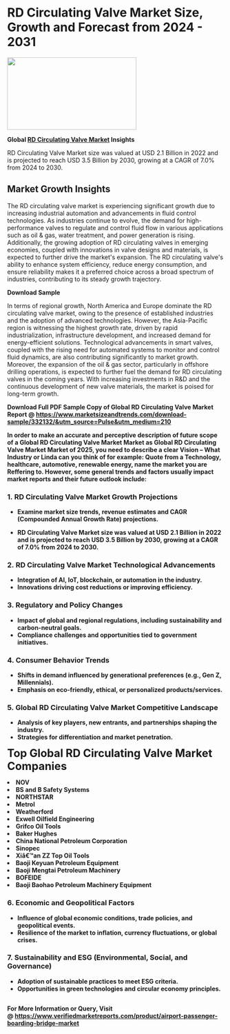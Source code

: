 <H1>RD Circulating Valve Market Size, Growth and Forecast from 2024 - 2031</H1><img class="aligncenter size-medium wp-image-584254" src="https://thirdeyenews.in/wp-content/uploads/2024/09/Global-Market-Research-300x168.jpeg" alt="" width="300" height="168" /><p><strong>Global&nbsp;<a href="https://www.marketsizeandtrends.com/download-sample/332132/&amp;utm_source=Pulse&amp;utm_medium=210">RD Circulating Valve Market</a> Insights</strong></p><p>RD Circulating Valve Market size was valued at USD 2.1 Billion in 2022 and is projected to reach USD 3.5 Billion by 2030, growing at a CAGR of 7.0% from 2024 to 2030.</p><p><h2>Market Growth Insights</h2> <p>The RD circulating valve market is experiencing significant growth due to increasing industrial automation and advancements in fluid control technologies. As industries continue to evolve, the demand for high-performance valves to regulate and control fluid flow in various applications such as oil & gas, water treatment, and power generation is rising. Additionally, the growing adoption of RD circulating valves in emerging economies, coupled with innovations in valve designs and materials, is expected to further drive the market's expansion. The RD circulating valve's ability to enhance system efficiency, reduce energy consumption, and ensure reliability makes it a preferred choice across a broad spectrum of industries, contributing to its steady growth trajectory.</p> <p><strong>Download Sample</strong></p> <p>In terms of regional growth, North America and Europe dominate the RD circulating valve market, owing to the presence of established industries and the adoption of advanced technologies. However, the Asia-Pacific region is witnessing the highest growth rate, driven by rapid industrialization, infrastructure development, and increased demand for energy-efficient solutions. Technological advancements in smart valves, coupled with the rising need for automated systems to monitor and control fluid dynamics, are also contributing significantly to market growth. Moreover, the expansion of the oil & gas sector, particularly in offshore drilling operations, is expected to further fuel the demand for RD circulating valves in the coming years. With increasing investments in R&D and the continuous development of new valve materials, the market is poised for long-term growth.</p> <p><strong></p><p><span class=""><strong>Download Full PDF Sample Copy of Global RD Circulating Valve Market Report</strong> @ <a href="https://www.marketsizeandtrends.com/download-sample/332132/&amp;utm_source=Pulse&amp;utm_medium=210" target="_blank">https://www.marketsizeandtrends.com/download-sample/332132/&amp;utm_source=Pulse&amp;utm_medium=210</a></span></p><p>In order to make an accurate and perceptive description of future scope of a Global&nbsp;RD Circulating Valve Market Market as Global&nbsp;RD Circulating Valve Market Market of 2025, you need to describe a clear Vision &ndash; What Industry or Linda can you think of for example: Quote from a Technology, healthcare, automotive, renewable energy, name the market you are Reffering to. However, some general trends and factors usually impact market reports and their future outlook include:</p><h3>1.&nbsp;<strong>RD Circulating Valve Market Growth Projections</strong></h3><ul><li>Examine market size trends, revenue estimates and CAGR (Compounded Annual Growth Rate) projections.</li><li><p>RD Circulating Valve Market size was valued at USD 2.1 Billion in 2022 and is projected to reach USD 3.5 Billion by 2030, growing at a CAGR of 7.0% from 2024 to 2030.</p></li></ul><h3>2.&nbsp;<strong>RD Circulating Valve Market Technological Advancements</strong></h3><ul><li>Integration of AI, IoT, blockchain, or automation in the industry.</li><li>Innovations driving cost reductions or improving efficiency.</li></ul><h3>3.&nbsp;<strong>Regulatory and Policy Changes</strong></h3><ul><li>Impact of global and regional regulations, including sustainability and carbon-neutral goals.</li><li>Compliance challenges and opportunities tied to government initiatives.</li></ul><h3>4.&nbsp;<strong>Consumer Behavior Trends</strong></h3><ul><li>Shifts in demand influenced by generational preferences (e.g., Gen Z, Millennials).</li><li>Emphasis on eco-friendly, ethical, or personalized products/services.</li></ul><h3>5.&nbsp;<strong>Global RD Circulating Valve Market Competitive Landscape</strong></h3><ul><li>Analysis of key players, new entrants, and partnerships shaping the industry.</li><li>Strategies for differentiation and market penetration.</li></ul><p data-pm-slice="1 1 []"><span style="color: inherit; font-family: inherit; font-size: 25px;">Top Global RD Circulating Valve Market Companies</span></p><div class="" data-test-id=""><p><li>NOV</li><li> BS and B Safety Systems</li><li> NORTHSTAR</li><li> Metrol</li><li> Weatherford</li><li> Exwell Oilfield Engineering</li><li> Grifco Oil Tools</li><li> Baker Hughes</li><li> China National Petroleum Corporation</li><li> Sinopec</li><li> Xiâ€™an ZZ Top Oil Tools</li><li> Baoji Keyuan Petroleum Equipment</li><li> Baoji Mengtai Petroleum Machinery</li><li> BOFEIDE</li><li> Baoji Baohao Petroleum Machinery Equipment</li></p></div><h3>6.&nbsp;<strong>Economic and Geopolitical Factors</strong></h3><ul><li>Influence of global economic conditions, trade policies, and geopolitical events.</li><li>Resilience of the market to inflation, currency fluctuations, or global crises.</li></ul><h3>7.&nbsp;<strong>Sustainability and ESG (Environmental, Social, and Governance)</strong></h3><ul><li>Adoption of sustainable practices to meet ESG criteria.</li><li>Opportunities in green technologies and circular economy principles.</li></ul><h2><strong style="font-size: 14px;">For More Information or Query, Visit @&nbsp;</strong><a style="background-color: #ffffff; font-size: 14px;" href="https://www.marketsizeandtrends.com/report/rd-circulating-valve-market/" target="_blank">https://www.verifiedmarketreports.com/product/airport-passenger-boarding-bridge-market</a></h2>
